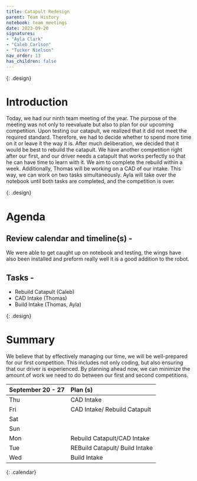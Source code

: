 ```yaml
---
title: Catapult Redesign 
parent: Team History
notebook: team_meetings
date: 2023-09-20
signatures:
- "Ayla Clark"
- "Caleb Carlson"
- "Tucker Nielson"
nav_order: 13
has_children: false
---
```


{: .design}
# Introduction 
Today, we had our ninth team meeting of the year. The purpose of the meeting was not only to reevaluate but also to plan for our upcoming competition. Upon testing our catapult, we realized that it did not meet the required standard. Therefore, we had to decide whether to spend more time on it or leave it the way it is. After much deliberation, we decided that it would be best to rebuild the catapult. We have another competition right after our first, and our driver needs a catapult that works perfectly so that he can have time to learn with it. We aim to complete the rebuild within a week. Additionally, Thomas will be working on a CAD of our intake. This way, we can work on two tasks simultaneously. Ayla will take over the notebook until both tasks are completed, and the competition is over.


{: .design}
# Agenda 

## Review calendar and timeline(s) -
We were able to get caught up on notebook and testing, the wings have also been installed and preform really well it is a good addition to the robot.

## Tasks -
* Rebuild Catapult				    (Caleb)
* CAD Intake			   (Thomas)
* Build Intake        (Thomas, Ayla)

{: .design}
# Summary

We believe that by effectively managing our time, we will be well-prepared for our first competition. This includes not only coding, but also ensuring that our driver is experienced. By planning ahead now, we can minimize the amount of work we need to do between our first and second competitions.

| September 20 - 27  | Plan (s) |
|:---|:---|
| Thu | CAD Intake |
| Fri | CAD Intake/ Rebuild Catapult|
| Sat | |
| Sun |  |
| Mon | Rebuild Catapult/CAD Intake|
| Tue | REBuild Catapult/ Build Intake |
| Wed | Build Intake |
{: .calendar}